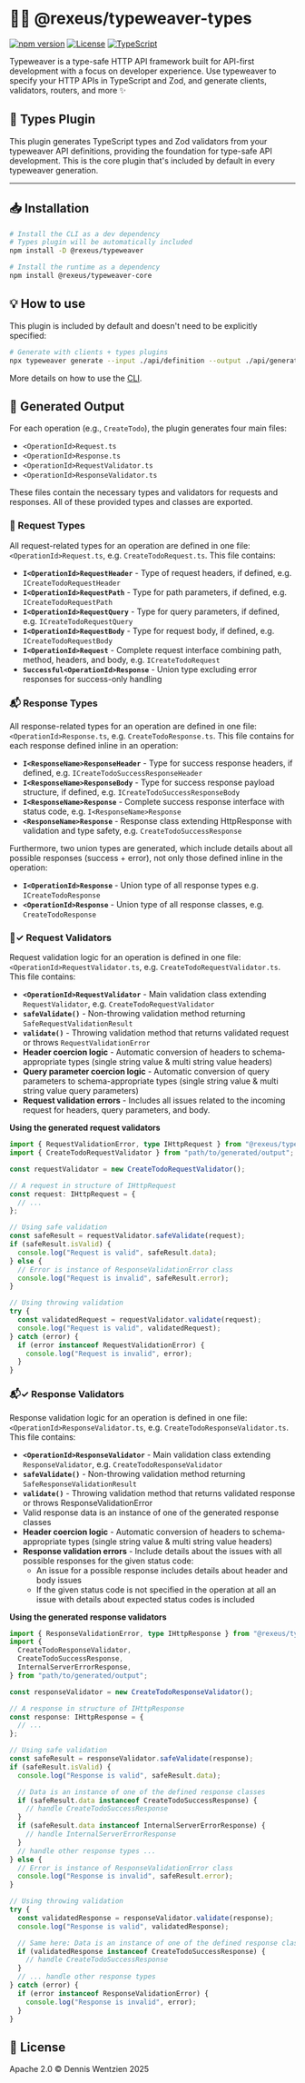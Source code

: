 # 🧵✨ @rexeus/typeweaver-types

[![npm version](https://img.shields.io/npm/v/@rexeus/typeweaver-types.svg)](https://www.npmjs.com/package/@rexeus/typeweaver-types)
[![License](https://img.shields.io/badge/License-Apache%202.0-blue.svg)](https://opensource.org/licenses/Apache-2.0)
[![TypeScript](https://img.shields.io/badge/TypeScript-Ready-blue.svg)](https://www.typescriptlang.org/)

Typeweaver is a type-safe HTTP API framework built for API-first development with a focus on
developer experience. Use typeweaver to specify your HTTP APIs in TypeScript and Zod, and generate
clients, validators, routers, and more ✨

## 📝 Types Plugin

This plugin generates TypeScript types and Zod validators from your typeweaver API definitions,
providing the foundation for type-safe API development. This is the core plugin that's included by
default in every typeweaver generation.

---

## 📥 Installation

```bash
# Install the CLI as a dev dependency
# Types plugin will be automatically included
npm install -D @rexeus/typeweaver

# Install the runtime as a dependency
npm install @rexeus/typeweaver-core
```

## 💡 How to use

This plugin is included by default and doesn't need to be explicitly specified:

```bash
# Generate with clients + types plugins
npx typeweaver generate --input ./api/definition --output ./api/generated --plugins clients
```

More details on how to use the [CLI](../cli/README.md#️-cli).

## 📂 Generated Output

For each operation (e.g., `CreateTodo`), the plugin generates four main files:

- `<OperationId>Request.ts`
- `<OperationId>Response.ts`
- `<OperationId>RequestValidator.ts`
- `<OperationId>ResponseValidator.ts`

These files contain the necessary types and validators for requests and responses. All of these
provided types and classes are exported.

### 📨 Request Types

All request-related types for an operation are defined in one file: `<OperationId>Request.ts`, e.g.
`CreateTodoRequest.ts`. This file contains:

- **`I<OperationId>RequestHeader`** - Type of request headers, if defined, e.g.
  `ICreateTodoRequestHeader`
- **`I<OperationId>RequestPath`** - Type for path parameters, if defined, e.g.
  `ICreateTodoRequestPath`
- **`I<OperationId>RequestQuery`** - Type for query parameters, if defined, e.g.
  `ICreateTodoRequestQuery`
- **`I<OperationId>RequestBody`** - Type for request body, if defined, e.g. `ICreateTodoRequestBody`
- **`I<OperationId>Request`** - Complete request interface combining path, method, headers, and
  body, e.g. `ICreateTodoRequest`
- **`Successful<OperationId>Response`** - Union type excluding error responses for success-only
  handling

### 📬 Response Types

All response-related types for an operation are defined in one file: `<OperationId>Response.ts`,
e.g. `CreateTodoResponse.ts`. This file contains for each response defined inline in an operation:

- **`I<ResponseName>ResponseHeader`** - Type for success response headers, if defined, e.g.
  `ICreateTodoSuccessResponseHeader`
- **`I<ResponseName>ResponseBody`** - Type for success response payload structure, if defined, e.g.
  `ICreateTodoSuccessResponseBody`
- **`I<ResponseName>Response`** - Complete success response interface with status code, e.g.
  `I<ResponseName>Response`
- **`<ResponseName>Response`** - Response class extending HttpResponse with validation and type
  safety, e.g. `CreateTodoSuccessResponse`

Furthermore, two union types are generated, which include details about all possible responses
(success + error), not only those defined inline in the operation:

- **`I<OperationId>Response`** - Union type of all response types e.g. `ICreateTodoResponse`
- **`<OperationId>Response`** - Union type of all response classes, e.g. `CreateTodoResponse`

### 📨✓ Request Validators

Request validation logic for an operation is defined in one file:
`<OperationId>RequestValidator.ts`, e.g. `CreateTodoRequestValidator.ts`. This file contains:

- **`<OperationId>RequestValidator`** - Main validation class extending `RequestValidator`, e.g.
  `CreateTodoRequestValidator`
- **`safeValidate()`** - Non-throwing validation method returning `SafeRequestValidationResult`
- **`validate()`** - Throwing validation method that returns validated request or throws
  `RequestValidationError`
- **Header coercion logic** - Automatic conversion of headers to schema-appropriate types (single
  string value & multi string value headers)
- **Query parameter coercion logic** - Automatic conversion of query parameters to
  schema-appropriate types (single string value & multi string value query parameters)
- **Request validation errors** - Includes all issues related to the incoming request for headers,
  query parameters, and body.


**Using the generated request validators**

```typescript
import { RequestValidationError, type IHttpRequest } from "@rexeus/typeweaver-core";
import { CreateTodoRequestValidator } from "path/to/generated/output";

const requestValidator = new CreateTodoRequestValidator();

// A request in structure of IHttpRequest
const request: IHttpRequest = {
  // ...
};

// Using safe validation
const safeResult = requestValidator.safeValidate(request);
if (safeResult.isValid) {
  console.log("Request is valid", safeResult.data);
} else {
  // Error is instance of ResponseValidationError class
  console.log("Request is invalid", safeResult.error);
}

// Using throwing validation
try {
  const validatedRequest = requestValidator.validate(request);
  console.log("Request is valid", validatedRequest);
} catch (error) {
  if (error instanceof RequestValidationError) {
    console.log("Request is invalid", error);
  }
}
```

### 📬✓ Response Validators

Response validation logic for an operation is defined in one file:
`<OperationId>ResponseValidator.ts`, e.g. `CreateTodoResponseValidator.ts`. This file contains:

- **`<OperationId>ResponseValidator`** - Main validation class extending `ResponseValidator`, e.g.
  `CreateTodoResponseValidator`
- **`safeValidate()`** - Non-throwing validation method returning `SafeResponseValidationResult`
- **`validate()`** - Throwing validation method that returns validated response or throws
  ResponseValidationError
- Valid response data is an instance of one of the generated response classes
- **Header coercion logic** - Automatic conversion of headers to schema-appropriate types (single
  string value & multi string value headers)
- **Response validation errors** - Include details about the issues with all possible responses for
  the given status code:
  - An issue for a possible response includes details about header and body issues
  - If the given status code is not specified in the operation at all an issue with details about
    expected status codes is included

**Using the generated response validators**

```typescript
import { ResponseValidationError, type IHttpResponse } from "@rexeus/typeweaver-core";
import {
  CreateTodoResponseValidator,
  CreateTodoSuccessResponse,
  InternalServerErrorResponse,
} from "path/to/generated/output";

const responseValidator = new CreateTodoResponseValidator();

// A response in structure of IHttpResponse
const response: IHttpResponse = {
  // ...
};

// Using safe validation
const safeResult = responseValidator.safeValidate(response);
if (safeResult.isValid) {
  console.log("Response is valid", safeResult.data);

  // Data is an instance of one of the defined response classes
  if (safeResult.data instanceof CreateTodoSuccessResponse) {
    // handle CreateTodoSuccessResponse
  }
  if (safeResult.data instanceof InternalServerErrorResponse) {
    // handle InternalServerErrorResponse
  }
  // handle other response types ...
} else {
  // Error is instance of ResponseValidationError class
  console.log("Response is invalid", safeResult.error);
}

// Using throwing validation
try {
  const validatedResponse = responseValidator.validate(response);
  console.log("Response is valid", validatedResponse);

  // Same here: Data is an instance of one of the defined response classes
  if (validatedResponse instanceof CreateTodoSuccessResponse) {
    // handle CreateTodoSuccessResponse
  }
  // ... handle other response types
} catch (error) {
  if (error instanceof ResponseValidationError) {
    console.log("Response is invalid", error);
  }
}
```

## 📄 License

Apache 2.0 © Dennis Wentzien 2025
